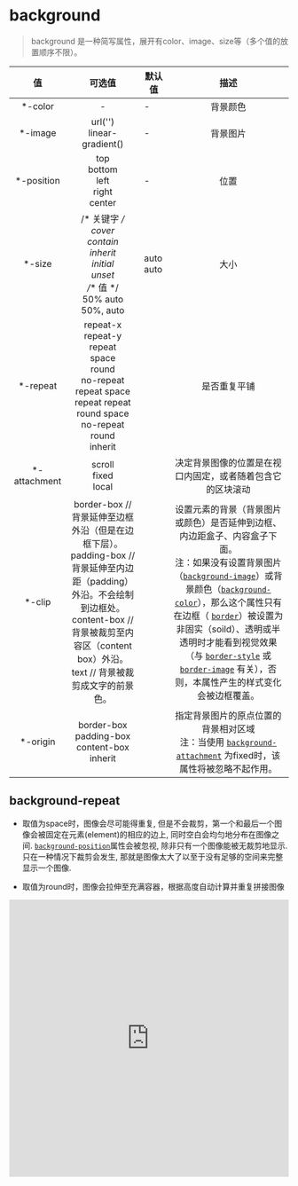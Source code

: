 # background

> background 是一种简写属性，展开有color、image、size等（多个值的放置顺序不限）。

|      值      |                            可选值                            | 默认值    |                             描述                             |
| :----------: | :----------------------------------------------------------: | --------- | :----------------------------------------------------------: |
|   *-color    |                              -                               | -         |                           背景颜色                           |
|   *-image    |                url('')<br />linear-gradient()                | -         |                           背景图片                           |
|  *-position  |       top<br />bottom<br />left<br />right<br />center       | -         |                             位置                             |
|    *-size    | /* 关键字 */<br />cover<br />contain<br />inherit<br />initial<br />unset<br />/** 值 */<br />50% auto<br />50%, auto | auto auto |                             大小                             |
|   *-repeat   | repeat-x<br />repeat-y<br />repeat<br />space<br />round<br />no-repeat<br />repeat space<br />repeat repeat<br />round space<br />no-repeat round<br />inherit |           |                         是否重复平铺                         |
| *-attachment |                 scroll<br />fixed<br />local                 |           |  决定背景图像的位置是在视口内固定，或者随着包含它的区块滚动  |
|    *-clip    | border-box // 背景延伸至边框外沿（但是在边框下层）。<br />padding-box // 背景延伸至内边距（padding）外沿。不会绘制到边框处。 <br />content-box // 背景被裁剪至内容区（content box）外沿。<br />text // 背景被裁剪成文字的前景色。 |           | 设置元素的背景（背景图片或颜色）是否延伸到边框、内边距盒子、内容盒子下面。<br />注：如果没有设置背景图片（[`background-image`](https://developer.mozilla.org/zh-CN/docs/Web/CSS/background-image)）或背景颜色（[`background-color`](https://developer.mozilla.org/zh-CN/docs/Web/CSS/background-color)），那么这个属性只有在边框（ [`border`](https://developer.mozilla.org/zh-CN/docs/Web/CSS/border)）被设置为非固实（soild）、透明或半透明时才能看到视觉效果（与 [`border-style`](https://developer.mozilla.org/zh-CN/docs/Web/CSS/border-style) 或 [`border-image`](https://developer.mozilla.org/zh-CN/docs/Web/CSS/border-image) 有关），否则，本属性产生的样式变化会被边框覆盖。 |
|   *-origin   |  border-box<br />padding-box<br />content-box<br />inherit   |           | 指定背景图片的原点位置的背景相对区域<br />注：当使用 [`background-attachment`](https://developer.mozilla.org/zh-CN/docs/Web/CSS/background-attachment) 为fixed时，该属性将被忽略不起作用。 |

## background-repeat

- 取值为space时，图像会尽可能得重复, 但是不会裁剪，第一个和最后一个图像会被固定在元素(element)的相应的边上, 同时空白会均匀地分布在图像之间. [`background-position`](https://developer.mozilla.org/zh-CN/docs/Web/CSS/background-position)属性会被忽视, 除非只有一个图像能被无裁剪地显示. 只在一种情况下裁剪会发生, 那就是图像太大了以至于没有足够的空间来完整显示一个图像.

- 取值为round时，图像会拉伸至充满容器，根据高度自动计算并重复拼接图像

<iframe height="500" style="width: 100%;" scrolling="no" title="background" src="https://codepen.io/larassa/embed/wvgOwam?height=265&theme-id=dark&default-tab=css,result" frameborder="no" loading="lazy" allowtransparency="true" allowfullscreen="true">
  See the Pen <a href='https://codepen.io/larassa/pen/wvgOwam'>background</a> by larassa
  (<a href='https://codepen.io/larassa'>@larassa</a>) on <a href='https://codepen.io'>CodePen</a>.
</iframe>

